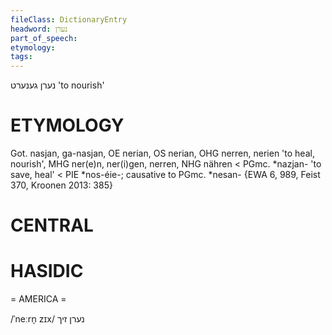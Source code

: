 ```yaml
---
fileClass: DictionaryEntry
headword: נערן
part_of_speech: 
etymology: 
tags: 
---
```

נערן
גענערט
'to nourish'

ETYMOLOGY
===========
Got. nasjan, ga-nasjan, OE nerian, OS nerian, OHG nerren, nerien 'to heal, nourish', MHG ner(e)n, ner(i)gen, nerren, NHG nähren < PGmc. *nazjan- 'to save, heal' < PIE *nos-éie-; causative to PGmc. *nesan-
{EWA 6, 989, Feist 370, Kroonen 2013: 385}

CENTRAL
========

HASIDIC
=======
= AMERICA = 

/ˈneːrn̩ zɪx/ נערן זיך